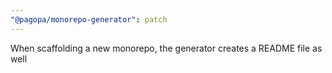 ```yaml
---
"@pagopa/monorepo-generator": patch
---
```


When scaffolding a new monorepo, the generator creates a README file as well
